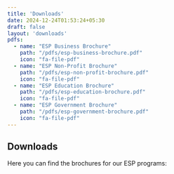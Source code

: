 ```yaml
---  
title: 'Downloads'  
date: 2024-12-24T01:53:24+05:30  
draft: false  
layout: 'downloads'
pdfs:  
  - name: "ESP Business Brochure"  
    path: "/pdfs/esp-business-brochure.pdf"  
    icon: "fa-file-pdf"  
  - name: "ESP Non-Profit Brochure"  
    path: "/pdfs/esp-non-profit-brochure.pdf"  
    icon: "fa-file-pdf"  
  - name: "ESP Education Brochure"  
    path: "/pdfs/esp-education-brochure.pdf"  
    icon: "fa-file-pdf"  
  - name: "ESP Government Brochure"  
    path: "/pdfs/esp-government-brochure.pdf"  
    icon: "fa-file-pdf"  
---  
```

## Downloads  

Here you can find the brochures for our ESP programs: